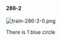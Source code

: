 #### 286-2
![train-286-2-0.png](https://github.com/lil-lab/nlvr/raw/master/nlvr/train/images/64/train-286-2-0.png "train-286-2-0.png")

There is 1 blue circle